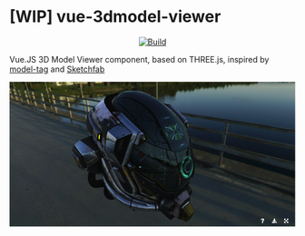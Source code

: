 # [WIP] vue-3dmodel-viewer

<p align="center">
<a href="https://travis-ci.org/XpycT/vue-3dmodel-viewer"><img src="https://travis-ci.org/XpycT/vue-3dmodel-viewer.svg?branch=master" alt="Build"></a>
</p>

Vue.JS 3D Model Viewer component, based on THREE.js, inspired by [model-tag](https://github.com/mrdoob/model-tag) and [Sketchfab](https://sketchfab.com/models?features=downloadable&sort_by=-likeCount&type=models)

<p align="center">
  <img src="./preview.png">
</p>
